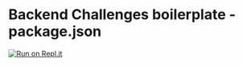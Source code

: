# Backend Challenges boilerplate - package.json
[![Run on Repl.it](https://replit.com/badge/github/dfoc99/JavaScript.git)](https://replit.com/new/github/dfoc99/JavaScript.git)